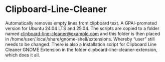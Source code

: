 # Clipboard-Line-Cleaner
Automatically removes empty lines from clipboard text. A GPAI-promoted version for Ubuntu 24.04 LTS and 25.04. The scripts are copied to a folder named clipboard-line-cleaner@example.com and this folder is then placed in /home/user/.local/share/gnome-shell/extensions. Whereby “user” still needs to be changed. There is also a  Installation script for Clipboard Line Cleaner GNOME Extension in the folder clipboard-line-cleaner-extension, which does it all.
